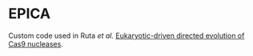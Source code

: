 # EPICA

Custom code used in Ruta *et al.* [Eukaryotic-driven directed evolution of Cas9 nucleases](https://doi.org/10.1101/2023.09.18.558227).
